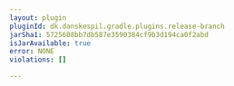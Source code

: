 ```yaml
---
layout: plugin
pluginId: dk.danskespil.gradle.plugins.release-branch
jarSha1: 5725608bb7db587e3590384cf9b3d194ca0f2abd
isJarAvailable: true
error: NONE
violations: []

---
```

